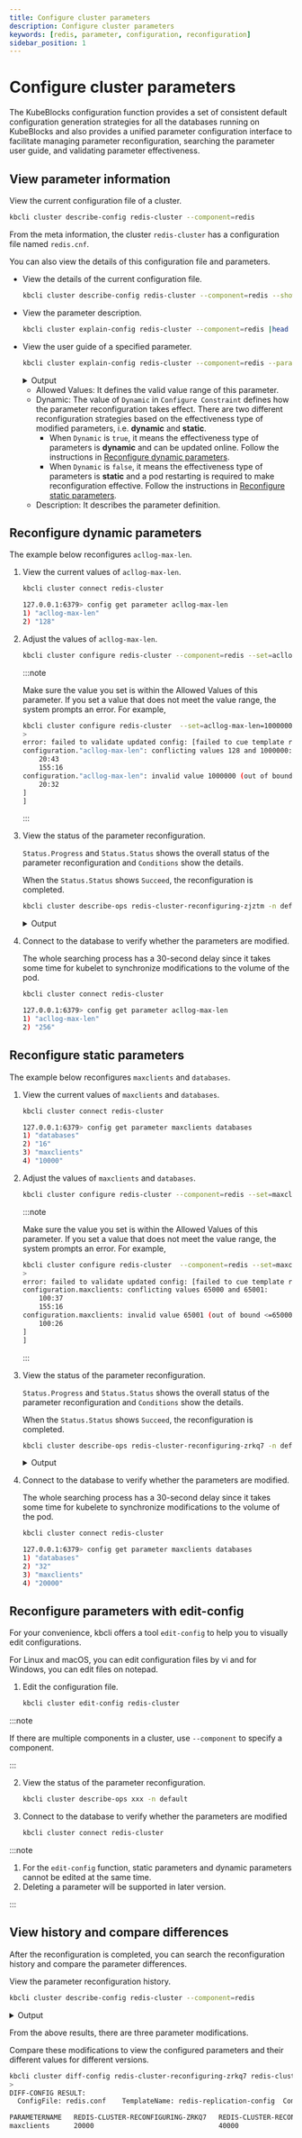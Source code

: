```yaml
---
title: Configure cluster parameters
description: Configure cluster parameters
keywords: [redis, parameter, configuration, reconfiguration]
sidebar_position: 1
---
```


# Configure cluster parameters

The KubeBlocks configuration function provides a set of consistent default configuration generation strategies for all the databases running on KubeBlocks and also provides a unified parameter configuration interface to facilitate managing parameter reconfiguration, searching the parameter user guide, and validating parameter effectiveness.

## View parameter information

View the current configuration file of a cluster.

```bash
kbcli cluster describe-config redis-cluster --component=redis
```

From the meta information, the cluster `redis-cluster` has a configuration file named `redis.cnf`.

You can also view the details of this configuration file and parameters.

* View the details of the current configuration file.

  ```bash
  kbcli cluster describe-config redis-cluster --component=redis --show-detail
  ```

* View the parameter description.

  ```bash
  kbcli cluster explain-config redis-cluster --component=redis |head -n 20
  ```

* View the user guide of a specified parameter.

  ```bash
  kbcli cluster explain-config redis-cluster --component=redis --param=acllog-max-len
  ```

  <details>
  <summary>Output</summary>

  ```bash
  template meta:
    ConfigSpec: redis-replication-config	ComponentName: redis	ClusterName: redis-cluster

  Configure Constraint:
    Parameter Name:     acllog-max-len
    Allowed Values:     [1-10000]
    Scope:              Global
    Dynamic:            true
    Type:               integer
    Description: 
  ```

  </details>

  * Allowed Values: It defines the valid value range of this parameter.
  * Dynamic: The value of `Dynamic` in `Configure Constraint` defines how the parameter reconfiguration takes effect. There are two different reconfiguration strategies based on the effectiveness type of modified parameters, i.e. **dynamic** and **static**.
    * When `Dynamic` is `true`, it means the effectiveness type of parameters is **dynamic** and can be updated online. Follow the instructions in [Reconfigure dynamic parameters](#reconfigure-dynamic-parameters).
    * When `Dynamic` is `false`, it means the effectiveness type of parameters is **static** and a pod restarting is required to make reconfiguration effective. Follow the instructions in [Reconfigure static parameters](#reconfigure-static-parameters).
  * Description: It describes the parameter definition.

## Reconfigure dynamic parameters

The example below reconfigures `acllog-max-len`.

1. View the current values of `acllog-max-len`.

   ```bash
   kbcli cluster connect redis-cluster
   ```

   ```bash
   127.0.0.1:6379> config get parameter acllog-max-len
   1) "acllog-max-len"
   2) "128"
   ```

2. Adjust the values of `acllog-max-len`.

   ```bash
   kbcli cluster configure redis-cluster --component=redis --set=acllog-max-len=256
   ```

   :::note

   Make sure the value you set is within the Allowed Values of this parameter. If you set a value that does not meet the value range, the system prompts an error. For example,

   ```bash
   kbcli cluster configure redis-cluster  --set=acllog-max-len=1000000
   >
   error: failed to validate updated config: [failed to cue template render configure: [configuration."acllog-max-len": 2 errors in empty disjunction:
   configuration."acllog-max-len": conflicting values 128 and 1000000:
       20:43
       155:16
   configuration."acllog-max-len": invalid value 1000000 (out of bound <=10000):
       20:32
   ]
   ]
   ```

   :::

3. View the status of the parameter reconfiguration.

   `Status.Progress` and `Status.Status` shows the overall status of the parameter reconfiguration and `Conditions` show the details.

   When the `Status.Status` shows `Succeed`, the reconfiguration is completed.

   ```bash
   kbcli cluster describe-ops redis-cluster-reconfiguring-zjztm -n default
   ```

   <details>
   <summary>Output</summary>

   ```bash
   Spec:
     Name: redis-cluster-reconfiguring-zjztm	NameSpace: default	Cluster: redis-cluster	Type: Reconfiguring

   Command:
     kbcli cluster configure redis-cluster --components=redis --config-spec=redis-replication-config --config-file=redis.conf --set acllog-max-len=256 --namespace=default

   Status:
     Start Time:         Apr 17,2023 17:22 UTC+0800
     Duration:           10s
     Status:             Running
     Progress:           0/1
                         OBJECT-KEY   STATUS   DURATION   MESSAGE

   Conditions:
   LAST-TRANSITION-TIME         TYPE                 REASON                         STATUS   MESSAGE
   Apr 17,2023 17:22 UTC+0800   Progressing          OpsRequestProgressingStarted   True     Start to process the OpsRequest: redis-cluster-reconfiguring-zjztm in Cluster: redis-cluster
   Apr 17,2023 17:22 UTC+0800   Validated            ValidateOpsRequestPassed       True     OpsRequest: redis-cluster-reconfiguring-zjztm is validated
   Apr 17,2023 17:22 UTC+0800   Reconfigure          ReconfigureStarted             True     Start to reconfigure in Cluster: redis-cluster, Component: redis
   Apr 17,2023 17:22 UTC+0800   ReconfigureRunning   ReconfigureRunning             True     Reconfiguring in Cluster: redis-cluster, Component: redis, ConfigSpec: redis-replication-config
   ```

   </details>

4. Connect to the database to verify whether the parameters are modified.

   The whole searching process has a 30-second delay since it takes some time for kubelet to synchronize modifications to the volume of the pod.

   ```bash
   kbcli cluster connect redis-cluster
   ```

   ```bash
   127.0.0.1:6379> config get parameter acllog-max-len
   1) "acllog-max-len"
   2) "256"
   ```

## Reconfigure static parameters

The example below reconfigures `maxclients` and `databases`.

1. View the current values of `maxclients` and `databases`.

   ```bash
   kbcli cluster connect redis-cluster
   ```

   ```bash
   127.0.0.1:6379> config get parameter maxclients databases
   1) "databases"
   2) "16"
   3) "maxclients"
   4) "10000"
   ```

2. Adjust the values of `maxclients` and `databases`.

   ```bash
   kbcli cluster configure redis-cluster --component=redis --set=maxclients=20000,databases=32
   ```

   :::note

   Make sure the value you set is within the Allowed Values of this parameter. If you set a value that does not meet the value range, the system prompts an error. For example,

   ```bash
   kbcli cluster configure redis-cluster  --component=redis --set=maxclients=65001
   >
   error: failed to validate updated config: [failed to cue template render configure: [configuration.maxclients: 2 errors in empty disjunction:
   configuration.maxclients: conflicting values 65000 and 65001:
       100:37
       155:16
   configuration.maxclients: invalid value 65001 (out of bound <=65000):
       100:26
   ]
   ]
   ```

   :::

3. View the status of the parameter reconfiguration.

   `Status.Progress` and `Status.Status` shows the overall status of the parameter reconfiguration and `Conditions` show the details.

   When the `Status.Status` shows `Succeed`, the reconfiguration is completed.

   ```bash
   kbcli cluster describe-ops redis-cluster-reconfiguring-zrkq7 -n default
   ```

   <details>
   <summary>Output</summary>

   ```bash
   Spec:
     Name: redis-cluster-reconfiguring-zrkq7	NameSpace: default	Cluster: redis-cluster	Type: Reconfiguring

   Command:
     kbcli cluster configure redis-cluster --components=redis --config-spec=redis-replication-config --config-file=redis.conf --set databases=32 --set maxclients=20000 --namespace=default

   Status:
     Start Time:         Apr 17,2023 17:28 UTC+0800
     Duration:           2s
     Status:             Running
     Progress:           0/1
                         OBJECT-KEY   STATUS   DURATION   MESSAGE

   Conditions:
   LAST-TRANSITION-TIME         TYPE                 REASON                         STATUS   MESSAGE
   Apr 17,2023 17:28 UTC+0800   Progressing          OpsRequestProgressingStarted   True     Start to process the OpsRequest: redis-cluster-reconfiguring-zrkq7 in Cluster: redis-cluster
   Apr 17,2023 17:28 UTC+0800   Validated            ValidateOpsRequestPassed       True     OpsRequest: redis-cluster-reconfiguring-zrkq7 is validated
   Apr 17,2023 17:28 UTC+0800   Reconfigure          ReconfigureStarted             True     Start to reconfigure in Cluster: redis-cluster, Component: redis
   Apr 17,2023 17:28 UTC+0800   ReconfigureMerged    ReconfigureMerged              True     Reconfiguring in Cluster: redis-cluster, Component: redis, ConfigSpec: redis-replication-config, info: updated: map[redis.conf:{"databases":"32","maxclients":"20000"}], added: map[], deleted:map[]
   Apr 17,2023 17:28 UTC+0800   ReconfigureRunning   ReconfigureRunning             True     Reconfiguring in Cluster: redis-cluster, Component: redis, ConfigSpec: redis-replication-config
   ```

   </details>

4. Connect to the database to verify whether the parameters are modified.

   The whole searching process has a 30-second delay since it takes some time for kubelete to synchronize modifications to the volume of the pod.

   ```bash
   kbcli cluster connect redis-cluster
   ```

   ```bash
   127.0.0.1:6379> config get parameter maxclients databases
   1) "databases"
   2) "32"
   3) "maxclients"
   4) "20000"
   ```

## Reconfigure parameters with edit-config

For your convenience, kbcli offers a tool `edit-config` to help you to visually edit configurations.

For Linux and macOS, you can edit configuration files by vi and for Windows, you can edit files on notepad.

1. Edit the configuration file.

   ```bash
   kbcli cluster edit-config redis-cluster
   ```

:::note

If there are multiple components in a cluster, use `--component` to specify a component.

:::

2. View the status of the parameter reconfiguration.

   ```bash
   kbcli cluster describe-ops xxx -n default
   ```

3. Connect to the database to verify whether the parameters are modified

   ```bash
   kbcli cluster connect redis-cluster
   ```

:::note

1. For the `edit-config` function, static parameters and dynamic parameters cannot be edited at the same time.
2. Deleting a parameter will be supported in later version.

:::

## View history and compare differences

After the reconfiguration is completed, you can search the reconfiguration history and compare the parameter differences.

View the parameter reconfiguration history.

```bash
kbcli cluster describe-config redis-cluster --component=redis
```

<details>
<summary>Output</summary>

```bash
ConfigSpecs Meta:
CONFIG-SPEC-NAME           FILE         ENABLED   TEMPLATE                 CONSTRAINT                  RENDERED                                       COMPONENT   CLUSTER
redis-replication-config   redis.conf   true      redis7-config-template   redis7-config-constraints   redis-cluster-redis-redis-replication-config   redis       redis-cluster

History modifications:
OPS-NAME                            CLUSTER         COMPONENT   CONFIG-SPEC-NAME           FILE         STATUS    POLICY    PROGRESS   CREATED-TIME                 VALID-UPDATED
redis-cluster-reconfiguring-zjztm   redis-cluster   redis       redis-replication-config   redis.conf   Succeed   restart   1/1        Apr 17,2023 17:22 UTC+0800
redis-cluster-reconfiguring-zrkq7   redis-cluster   redis       redis-replication-config   redis.conf   Succeed   restart   1/1        Apr 17,2023 17:28 UTC+0800   {"redis.conf":"{\"databases\":\"32\",\"maxclients\":\"20000\"}"}
redis-cluster-reconfiguring-mwbnw   redis-cluster   redis       redis-replication-config   redis.conf   Succeed   restart   1/1        Apr 17,2023 17:35 UTC+0800   {"redis.conf":"{\"maxclients\":\"40000\"}"}
```

</details>

From the above results, there are three parameter modifications.

Compare these modifications to view the configured parameters and their different values for different versions.

```bash
kbcli cluster diff-config redis-cluster-reconfiguring-zrkq7 redis-cluster-reconfiguring-mwbnw
>
DIFF-CONFIG RESULT:
  ConfigFile: redis.conf	TemplateName: redis-replication-config	ComponentName: redis	ClusterName: redis-cluster	UpdateType: update

PARAMETERNAME   REDIS-CLUSTER-RECONFIGURING-ZRKQ7   REDIS-CLUSTER-RECONFIGURING-MWBNW
maxclients      20000                               40000
```
